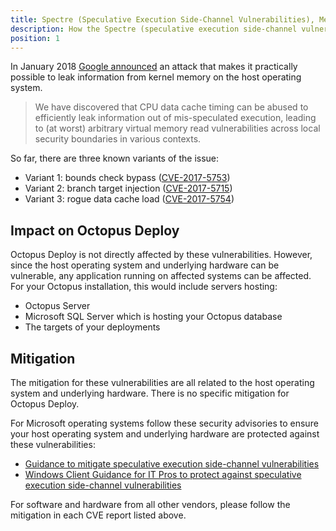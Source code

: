 ```yaml
---
title: Spectre (Speculative Execution Side-Channel Vulnerabilities), Meltdown, and Octopus Deploy
description: How the Spectre (speculative execution side-channel vulnerabilities) and meltdown vulnerabilities impact Octopus Deploy
position: 1
---
```


In January 2018 [Google announced](https://googleprojectzero.blogspot.com.au/2018/01/reading-privileged-memory-with-side.html) an attack that makes it practically possible to leak information from kernel memory on the host operating system.

> We have discovered that CPU data cache timing can be abused to efficiently leak information out of mis-speculated execution, leading to (at worst) arbitrary virtual memory read vulnerabilities across local security boundaries in various contexts.

So far, there are three known variants of the issue:

- Variant 1: bounds check bypass ([CVE-2017-5753](https://www.cve.mitre.org/cgi-bin/cvename.cgi?name=2017-5753))
- Variant 2: branch target injection ([CVE-2017-5715](https://www.cve.mitre.org/cgi-bin/cvename.cgi?name=2017-5715))
- Variant 3: rogue data cache load ([CVE-2017-5754](https://www.cve.mitre.org/cgi-bin/cvename.cgi?name=2017-5754))

## Impact on Octopus Deploy

Octopus Deploy is not directly affected by these vulnerabilities. However, since the host operating system and underlying hardware can be vulnerable, any application running on affected systems can be affected. For your Octopus installation, this would include servers hosting:

- Octopus Server
- Microsoft SQL Server which is hosting your Octopus database
- The targets of your deployments

## Mitigation

The mitigation for these vulnerabilities are all related to the host operating system and underlying hardware. There is no specific mitigation for Octopus Deploy.

For Microsoft operating systems follow these security advisories to ensure your host operating system and underlying hardware are protected against these vulnerabilities:

- [Guidance to mitigate speculative execution side-channel vulnerabilities](https://portal.msrc.microsoft.com/en-US/security-guidance/advisory/ADV180002)
- [Windows Client Guidance for IT Pros to protect against speculative execution side-channel vulnerabilities](https://support.microsoft.com/en-au/help/4073119/protect-against-speculative-execution-side-channel-vulnerabilities-in)

For software and hardware from all other vendors, please follow the mitigation in each CVE report listed above.
